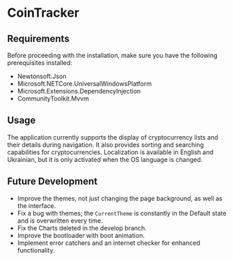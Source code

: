 # CoinTracker

## Requirements
Before proceeding with the installation, make sure you have the following prerequisites installed:

- Newtonsoft.Json
- Microsoft.NETCore.UniversalWindowsPlatform
- Microsoft.Extensions.DependencyInjection
- CommunityToolkit.Mvvm

## Usage
The application currently supports the display of cryptocurrency lists and their details during navigation. It also provides sorting and searching capabilities for cryptocurrencies. Localization is available in English and Ukrainian, but it is only activated when the OS language is changed.

## Future Development
- Improve the themes, not just changing the page background, as well as the interface.
- Fix a bug with themes; the `CurrentTheme` is constantly in the Default state and is overwritten every time.
- Fix the Charts deleted in the develop branch.
- Improve the bootloader with boot animation.
- Implement error catchers and an internet checker for enhanced functionality.
